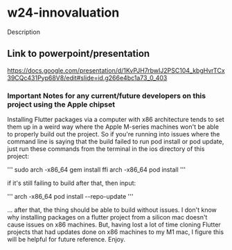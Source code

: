 # w24-innovaluation

Description

## Link to powerpoint/presentation

https://docs.google.com/presentation/d/1KvPJH7rbwIJ2PSC104_kbgHvrTCx39CQc431Pyp68V8/edit#slide=id.g266e4bc1a73_0_403

### Important Notes for any current/future developers on this project using the Apple chipset

Installing Flutter packages via a computer with x86 architecture tends to set them up in a weird way where the Apple M-series machines won't be able to properly build out the project. So if you're running into issues where the command line is saying that the build failed to run pod install or pod update, just run these commands from the terminal in the ios directory of this project:

'''
sudo arch -x86_64 gem install ffi
arch -x86_64 pod install
'''

if it's still failing to build after that, then input:

'''
arch -x86_64 pod install --repo-update
'''

... after that, the thing should be able to build without issues. I don't know why installing packages on a flutter project from a silicon mac doesn't cause issues on x86 machines. But, having lost a lot of time cloning Flutter projects that had updates done on x86 machines to my M1 mac, I figure this will be helpful for future reference. Enjoy.
